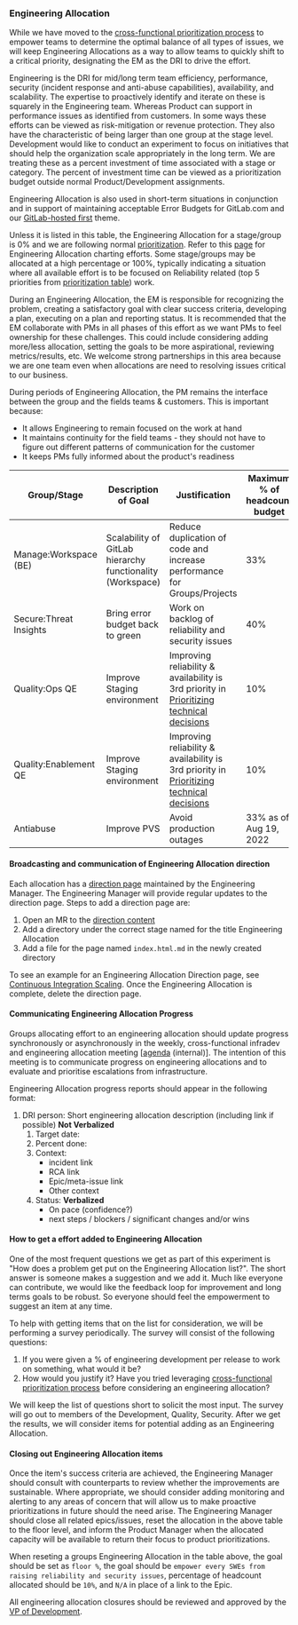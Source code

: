 ### Engineering Allocation

While we have moved to the [cross-functional prioritization process](/handbook/product/cross-functional-prioritization/) to empower teams to determine the optimal balance of all types of issues, we will keep Engineering Allocations as a way to allow teams to quickly shift to a critical priority, designating the EM as the DRI to drive the effort.

Engineering is the DRI for mid/long term team efficiency, performance, security (incident response and anti-abuse capabilities), availability, and scalability. The expertise to proactively identify and iterate on these is squarely in the Engineering team. Whereas Product can support in performance issues as identified from customers. In some ways these efforts can be viewed as risk-mitigation or revenue protection. They also have the characteristic of being larger than one group at the stage level. Development would like to conduct an experiment to focus on initiatives that should help the organization scale appropriately in the long term.  We are treating these as a percent investment of time associated with a stage or category. The percent of investment time can be viewed as a prioritization budget outside normal Product/Development assignments.

Engineering Allocation is also used in short-term situations in conjunction and in support of maintaining acceptable Error Budgets for GitLab.com and our [GitLab-hosted first](/direction/#gitlab-hosted-first) theme.

Unless it is listed in this table, the Engineering Allocation for a stage/group is 0% and we are following normal [prioritization](/handbook/product/product-processes/#prioritization). Refer to this [page](/handbook/engineering/engineering-allocation/) for Engineering Allocation charting efforts. Some stage/groups may be allocated at a high percentage or 100%, typically indicating a situation where all available effort is to be focused on Reliability related (top 5 priorities from [prioritization table](/handbook/product/product-processes/#prioritization)) work.

During an Engineering Allocation, the EM is responsible for recognizing the problem, creating a satisfactory goal with clear success criteria, developing a plan, executing on a plan and reporting status.  It is recommended that the EM collaborate with PMs in all phases of this effort as we want PMs to feel ownership for these challenges.  This could include considering adding more/less allocation, setting the goals to be more aspirational, reviewing metrics/results, etc.   We welcome strong partnerships in this area because we are one team even when allocations are need to resolving issues critical to our business.

During periods of Engineering Allocation, the PM remains the interface between the group and the fields teams & customers. This is important because:
- It allows Engineering to remain focused on the work at hand
- It maintains continuity for the field teams - they should not have to figure out different patterns of communication for the customer
- It keeps PMs fully informed about the product's readiness

| Group/Stage | Description of Goal | Justification | Maximum % of headcount budget | People | Supporting information | EMs / DRI | PMs |
| ------ | ------ | ------- | ------ | ------ | ------- |  ------ | ------ |
| Manage:Workspace (BE)  | Scalability of GitLab hierarchy functionality (Workspace) | Reduce duplication of code and increase performance for Groups/Projects |  33% | 2 | [Consolidate Groups and Projects](https://gitlab.com/groups/gitlab-org/-/epics/6473) | @mksionek  | @lohrc |
| Secure:Threat Insights | Bring error budget back to green | Work on backlog of reliability and security issues | 40% | 5 | [&5629](https://gitlab.com/groups/gitlab-org/-/epics/5629), [&4239](https://gitlab.com/groups/gitlab-org/-/epics/4239), [&2791](https://gitlab.com/groups/gitlab-org/-/epics/2791) | @thiagocsf | @matt_wilson |
| Quality:Ops QE | Improve Staging environment | Improving reliability & availability is 3rd priority in [Prioritizing technical decisions](https://about.gitlab.com/handbook/engineering/development/principles/#prioritizing-technical-decisions) | 10% | 1 | [New staging epic](https://gitlab.com/groups/gitlab-org/-/epics/6401) | @vincywilson | TBD |
| Quality:Enablement QE | Improve Staging environment | Improving reliability & availability is 3rd priority in [Prioritizing technical decisions](https://about.gitlab.com/handbook/engineering/development/principles/#prioritizing-technical-decisions) | 10% | 1 | [New staging epic](https://gitlab.com/groups/gitlab-org/-/epics/6401) | @vincywilson | TBD |
| Antiabuse | Improve PVS | Avoid production outages | 33% as of Aug 19, 2022  | 1 fixed |  [PVS standup](https://docs.google.com/document/d/1JuFmXABNaUVaqKhohNiHIBdGCiwBywrJGgljJrdUdxs/edit#bookmark=id.f63rvtrdmfag) | @jayswain | @jstava |

#### Broadcasting and communication of Engineering Allocation direction

Each allocation has a [direction page](/handbook/product/product-processes/#managing-your-product-direction) maintained by the Engineering Manager. The Engineering Manager will provide regular updates to the direction page. Steps to add a direction page are:

1. Open an MR to the [direction content](https://gitlab.com/gitlab-com/www-gitlab-com/blob/master/source/direction/)
1. Add a directory under the correct stage named for the title Engineering Allocation
1. Add a file for the page named `index.html.md` in the newly created directory

To see an example for an Engineering Allocation Direction page, see [Continuous Integration Scaling](https://gitlab.com/gitlab-com/www-gitlab-com/-/blob/master/source/direction/verify/continuous_integration_scaling/index.html.md). Once the Engineering Allocation is complete, delete the direction page.

#### Communicating Engineering Allocation Progress

Groups allocating effort to an engineering allocation should update progress synchronously or asynchronously in the weekly, cross-functional infradev and engineering allocation meeting [[agenda](https://docs.google.com/document/d/1j_9P8QlvaFO-XFoZTKZQsLUpm1wA2Vyf_Y83-9lX9tg/edit#bookmark=id.tr8ld1ht454z) (internal)]. The intention of this meeting is to communicate progress on engineering allocations and to evaluate and prioritise escalations from infrastructure.

Engineering Allocation progress reports should appear in the following format:

1. DRI person: Short engineering allocation description (including link if possible) **Not Verbalized**
   1. Target date:
   1. Percent done:
   1. Context:
      - incident link
      - RCA link
      - Epic/meta-issue link
      - Other context
   1. Status: **Verbalized**
      - On pace (confidence?)
      - next steps / blockers / significant changes and/or wins

#### How to get a effort added to Engineering Allocation

One of the most frequent questions we get as part of this experiment is "How does a problem get put on the Engineering Allocation list?".  The short answer is someone makes a suggestion and we add it.  Much like everyone can contribute, we would like the feedback loop for improvement and long terms goals to be robust.  So everyone should feel the empowerment to suggest an item at any time.

To help with getting items that on the list for consideration, we will be performing a survey periodically.  The survey will consist of the following questions:

1. If you were given a % of engineering development per release to work on something, what would it be?
1. How would you justify it?  Have you tried leveraging [cross-functional prioritization process](/handbook/product/cross-functional-prioritization/) before considering an engineering allocation?

We will keep the list of questions short to solicit the most input.  The survey will go out to members of the Development, Quality, Security.  After we get the results, we will consider items for potential adding as an Engineering Allocation.


#### Closing out Engineering Allocation items

Once the item's success criteria are achieved, the Engineering Manager should consult with counterparts to review whether the improvements are sustainable. Where appropriate, we should consider adding monitoring and alerting to any areas of concern that will allow us to make proactive prioritizations in future should the need arise. The Engineering Manager should close all related epics/issues, reset the allocation in the above table to the floor level, and inform the Product Manager when the allocated capacity will be available to return their focus to product prioritizations.

When reseting a groups Engineering Allocation in the table above, the goal should be set as `floor %`, the goal should be `empower every SWEs from raising reliability and security issues`, percentage of headcount allocated should be `10%`, and `N/A` in place of a link to the Epic.

All engineering allocation closures should be reviewed and approved by the [VP of Development](https://about.gitlab.com/handbook/engineering/development/#team-members).
